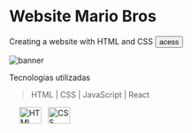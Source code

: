 # Website Mario Bros 

Creating a website with HTML and CSS <a href="https://italorafaeltavares.github.io/Website-MarioBros/index.html" target=_blank><button>acess</button></a>

<img align="center" alt="banner" src="https://www.videogameschronicle.com/files/2020/03/Super-Mario-30.jpg" whidth=350px>

Tecnologias utilizadas </br >

> HTML | CSS | JavaScript | React 
<div style="display: inline_block">
  &emsp; <img align="center" alt="HTML" height="30" width="40" src="https://cdn.jsdelivr.net/gh/devicons/devicon/icons/html5/html5-original.svg"> &#160;
  <img align="center" alt="CSS" height="30" width="40" src="https://cdn.jsdelivr.net/gh/devicons/devicon/icons/css3/css3-original.svg"> 
</div>
